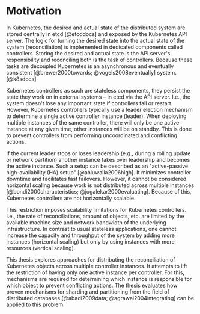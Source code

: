 # Motivation

In Kubernetes, the desired and actual state of the distributed system are stored centrally in etcd [@etcddocs] and exposed by the Kubernetes API server.
The logic for turning the desired state into the actual state of the system (reconciliation) is implemented in dedicated components called controllers.
Storing the desired and actual state is the API server's responsibility and reconciling both is the task of controllers.
Because these tasks are decoupled Kubernetes is an asynchronous and eventually consistent [@brewer2000towards; @vogels2008eventually] system. [@k8sdocs]

Kubernetes controllers as such are stateless components, they persist the state they work on in external systems – in etcd via the API server.
I.e., the system doesn't lose any important state if controllers fail or restart.
However, Kubernetes controllers typically use a leader election mechanism to determine a single active controller instance (leader).
When deploying multiple instances of the same controller, there will only be one active instance at any given time, other instances will be on standby.
This is done to prevent controllers from performing uncoordinated and conflicting actions.

If the current leader stops or loses leadership (e.g., during a rolling update or network partition) another instance takes over leadership and becomes the active instance.
Such a setup can be described as an "active-passive high-availability (HA) setup" [@ahluwalia2006high].
It minimizes controller downtime and facilitates fast failovers.
However, it cannot be considered horizontal scaling because work is not distributed across multiple instances [@bondi2000characteristics; @jogalekar2000evaluating].
Because of this, Kubernetes controllers are not horizontally scalable.

This restriction imposes scalability limitations for Kubernetes controllers.
I.e., the rate of reconciliations, amount of objects, etc. are limited by the available machine size and network bandwidth of the underlying infrastructure.
In contrast to usual stateless applications, one cannot increase the capacity and throughput of the system by adding more instances (horizontal scaling) but only by using instances with more resources (vertical scaling).

This thesis explores approaches for distributing the reconciliation of Kubernetes objects across multiple controller instances.
It attempts to lift the restriction of having only one active instance per controller.
For this, mechanisms are required for determining which instance is responsible for which object to prevent conflicting actions.
The thesis evaluates how proven mechanisms for sharding and partitioning from the field of distributed databases [@abadi2009data; @agrawal2004integrating] can be applied to this problem.
